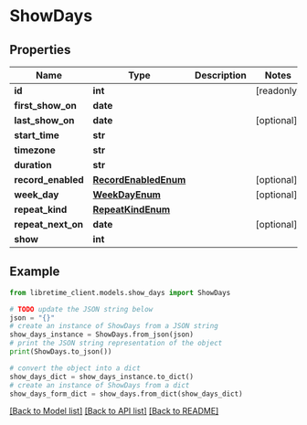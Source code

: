 # ShowDays


## Properties

Name | Type | Description | Notes
------------ | ------------- | ------------- | -------------
**id** | **int** |  | [readonly] 
**first_show_on** | **date** |  | 
**last_show_on** | **date** |  | [optional] 
**start_time** | **str** |  | 
**timezone** | **str** |  | 
**duration** | **str** |  | 
**record_enabled** | [**RecordEnabledEnum**](RecordEnabledEnum.md) |  | [optional] 
**week_day** | [**WeekDayEnum**](WeekDayEnum.md) |  | [optional] 
**repeat_kind** | [**RepeatKindEnum**](RepeatKindEnum.md) |  | 
**repeat_next_on** | **date** |  | [optional] 
**show** | **int** |  | 

## Example

```python
from libretime_client.models.show_days import ShowDays

# TODO update the JSON string below
json = "{}"
# create an instance of ShowDays from a JSON string
show_days_instance = ShowDays.from_json(json)
# print the JSON string representation of the object
print(ShowDays.to_json())

# convert the object into a dict
show_days_dict = show_days_instance.to_dict()
# create an instance of ShowDays from a dict
show_days_form_dict = show_days.from_dict(show_days_dict)
```
[[Back to Model list]](../README.md#documentation-for-models) [[Back to API list]](../README.md#documentation-for-api-endpoints) [[Back to README]](../README.md)


